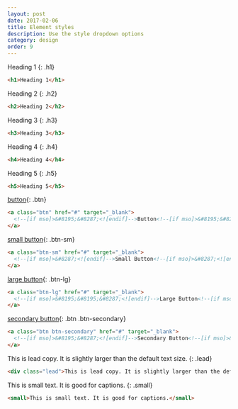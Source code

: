 ```yaml
---
layout: post
date: 2017-02-06
title: Element styles
description: Use the style dropdown options
category: design
order: 9
---
```


<div class="mailchimp" markdown="1">

Heading 1
{: .h1}
~~~~~~html
<h1>Heading 1</h1>
~~~~~~

Heading 2
{: .h2}
~~~~~~html
<h2>Heading 2</h2>
~~~~~~

Heading 3
{: .h3}
~~~~~~html
<h3>Heading 3</h3>
~~~~~~

Heading 4
{: .h4}
~~~~~~html
<h4>Heading 4</h4>
~~~~~~

Heading 5
{: .h5}
~~~~~~html
<h5>Heading 5</h5>
~~~~~~


[button](#){: .btn}
~~~~~~html
<a class="btn" href="#" target="_blank">
  <!--[if mso]>&#8195;&#8287;<![endif]-->Button<!--[if mso]>&#8195;&#8287;<![endif]-->
</a>
~~~~~~

[small button](#){: .btn-sm}
~~~~~~html
<a class="btn-sm" href="#" target="_blank">
  <!--[if mso]>&#8287;<![endif]-->Small Button<!--[if mso]>&#8287;<![endif]-->
</a>
~~~~~~

[large button](#){: .btn-lg}
~~~~~~html
<a class="btn-lg" href="#" target="_blank">
  <!--[if mso]>&#8195;&#8195;&#8287;<![endif]-->Large Button<!--[if mso]>&#8195;&#8195;&#8287;<![endif]-->
</a>
~~~~~~

[secondary button](#){: .btn .btn-secondary}
~~~~~~html
<a class="btn btn-secondary" href="#" target="_blank">
  <!--[if mso]>&#8195;&#8287;<![endif]-->Secondary Button<!--[if mso]>&#8195;&#8287;<![endif]-->
</a>
~~~~~~

This is lead copy. It is slightly larger than the default text size.
{: .lead}
~~~~~~html
<div class="lead">This is lead copy. It is slightly larger than the default text size.</div>
~~~~~~

This is small text. It is good for captions.
{: .small}
~~~~~~html
<small>This is small text. It is good for captions.</small>
~~~~~~

</div>
